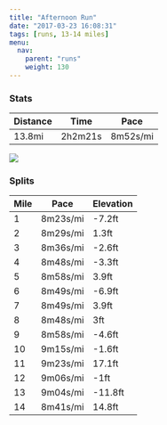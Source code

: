```yaml
---
title: "Afternoon Run"
date: "2017-03-23 16:08:31"
tags: [runs, 13-14 miles]
menu:
  nav:
    parent: "runs"
    weight: 130
---
```


### Stats

| Distance | Time | Pace |
|----------|------|------|
|13.8mi|2h2m21s|8m52s/mi|

<img src='https://maps.googleapis.com/maps/api/staticmap?maptype=roadmap&path=enc:_ljeIl`wLvByJ`GvDwJpEtBoK|FtDcKnEzBcKbGvDuJnEfBaKnGfD{JzEhCkKrFpDcKtEhCmKtFdE{JhEpBiKhG|DwJrE`BiKtGlD{J`FfC}KtFxDwJzEpBgKfGpDwJrE`CsKlFfEuJdE`CeKpFhEoJbEpAuJzA|EiD|CdBiKhGjDsJrElBaKbGpDkJrEbB_KhGpDqJnErBkK~FvDuJfEnB_KbGvDqJhExAmJ~AdGuDrB|A_KpGlDuJdEvByJxFxDkJ|DnByJ~FpDiJbEzAkJnG`DqJbEjBsJfGnDkJrEdB}J~FxDgJdEfBaKzFxD{IxDtBwJdFbE_J|DfJyDgG{DmBhJpJkDaHmDmArIvJkDiHoDmAbJvJsDgG_EmBlJvJ_EqHwCeAhJlJeEqF{D_CpJrJiEeHqCkAbKjBsKhGnDcK`EvBkJhGnD{J|DxB_K`GpDwJtEfBaKlGlDwJnEdCaKrFtDoJzEjJcFqFgDqC~DbBdC&key=AIzaSyC1MId7bFpkLXNAaYhBSTb8jLyiSqzbDtM&size=800x800&markers=color:yellow|label:S|53.47024,-2.25303&markers=color:green|label:F|53.46983999999992,-2.2527999999999984'>

### Splits

| Mile | Pace | Elevation |
|------|------|-----------|
|1|8m23s/mi|-7.2ft|
|2|8m29s/mi|1.3ft|
|3|8m36s/mi|-2.6ft|
|4|8m48s/mi|-3.3ft|
|5|8m58s/mi|3.9ft|
|6|8m49s/mi|-6.9ft|
|7|8m49s/mi|3.9ft|
|8|8m48s/mi|3ft|
|9|8m58s/mi|-4.6ft|
|10|9m15s/mi|-1.6ft|
|11|9m23s/mi|17.1ft|
|12|9m06s/mi|-1ft|
|13|9m04s/mi|-11.8ft|
|14|8m41s/mi|14.8ft|
